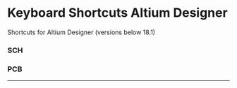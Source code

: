 # Keyboard Shortcuts Altium Designer

Shortcuts for Altium Designer (versions below 18.1)

### SCH
### PCB

---